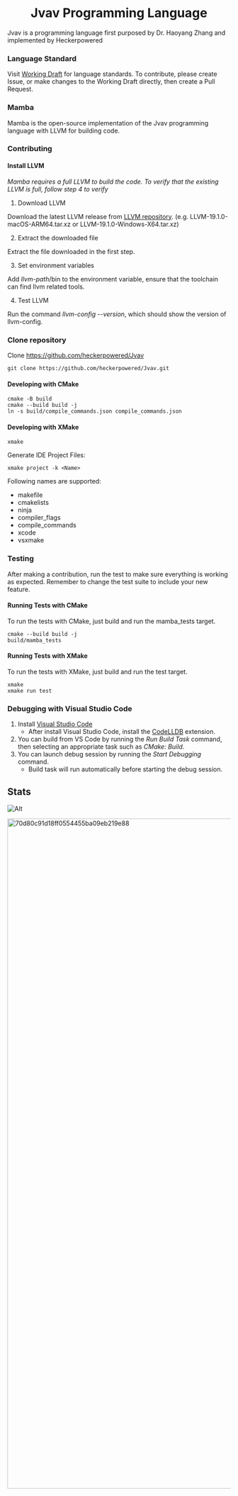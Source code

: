 <h1 align="center">Jvav Programming Language</h1>

Jvav is a programming language first purposed by Dr. Haoyang Zhang and implemented by Heckerpowered

### Language Standard

Visit [Working Draft](docs/draft/Jvav%2024.pdf) for language standards. To contribute, please create Issue, or make changes to the Working Draft directly, then create a Pull Request.

### Mamba

Mamba is the open-source implementation of the Jvav programming language with LLVM for building code.

### Contributing

#### Install LLVM

*Mamba requires a full LLVM to build the code. To verify that the existing LLVM is full, follow step 4 to verify*

1. Download LLVM

Download the latest LLVM release from [LLVM repository](https://github.com/llvm/llvm-project/releases/tag/llvmorg-19.1.0). (e.g. LLVM-19.1.0-macOS-ARM64.tar.xz or LLVM-19.1.0-Windows-X64.tar.xz)

2. Extract the downloaded file

Extract the file downloaded in the first step.

3. Set environment variables

Add *llvm-path*/bin to the environment variable, ensure that the toolchain can find llvm related tools.

4. Test LLVM

Run the command *llvm-config --version*, which should show the version of llvm-config.

### Clone repository

Clone https://github.com/heckerpowered/Jvav

```
git clone https://github.com/heckerpowered/Jvav.git
```

#### Developing with CMake 

```
cmake -B build
cmake --build build -j
ln -s build/compile_commands.json compile_commands.json
```

#### Developing with XMake

```
xmake
```

Generate IDE Project Files:

```
xmake project -k <Name>
```

Following names are supported:
- makefile
- cmakelists
- ninja
- compiler_flags
- compile_commands
- xcode
- vsxmake

### Testing

After making a contribution, run the test to make sure everything is working as expected. Remember to change the test suite to include your new feature.

#### Running Tests with CMake

To run the tests with CMake, just build and run the mamba_tests target.

```
cmake --build build -j
build/mamba_tests
```

#### Running Tests with XMake

To run the tests with XMake, just build and run the test target.

```
xmake
xmake run test
```

### Debugging with Visual Studio Code

1. Install [Visual Studio Code](https://code.visualstudio.com)
    - After install Visual Studio Code, install the [CodeLLDB](https://marketplace.visualstudio.com/items?itemName=vadimcn.vscode-lldb) extension.
2. You can build from VS Code by running the *Run Build Task* command, then selecting an appropriate task such as *CMake: Build*.
3. You can launch debug session by running the *Start Debugging* command.
    - Build task will run automatically before starting the debug session.

## Stats

![Alt](https://repobeats.axiom.co/api/embed/9d883f8bbbda01e4daecabafda78f2a9f7971d42.svg "Repobeats analytics image")

<img width="1512" alt="70d80c91d18ff0554455ba09eb219e88" src="https://github.com/user-attachments/assets/81a4aac1-d18c-4085-81dd-d3a0b008446c">

